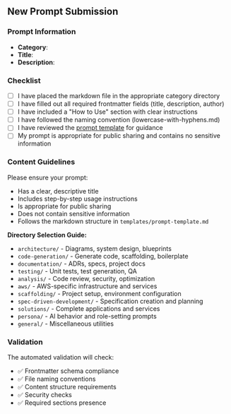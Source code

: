 ## New Prompt Submission

### Prompt Information

- **Category**: <!-- Select: architecture, code-generation, documentation, testing, analysis, aws, scaffolding, spec-driven-development, solutions, persona, general -->
- **Title**: <!-- Brief, descriptive title -->
- **Description**: <!-- What does this prompt accomplish? -->

### Checklist

- [ ] I have placed the markdown file in the appropriate category directory
- [ ] I have filled out all required frontmatter fields (title, description, author)
- [ ] I have included a "How to Use" section with clear instructions
- [ ] I have followed the naming convention (lowercase-with-hyphens.md)
- [ ] I have reviewed the [prompt template](../../templates/prompt-template.md) for guidance
- [ ] My prompt is appropriate for public sharing and contains no sensitive information

### Content Guidelines

Please ensure your prompt:

- Has a clear, descriptive title
- Includes step-by-step usage instructions
- Is appropriate for public sharing
- Does not contain sensitive information
- Follows the markdown structure in `templates/prompt-template.md`

**Directory Selection Guide:**

- `architecture/` - Diagrams, system design, blueprints
- `code-generation/` - Generate code, scaffolding, boilerplate
- `documentation/` - ADRs, specs, project docs
- `testing/` - Unit tests, test generation, QA
- `analysis/` - Code review, security, optimization
- `aws/` - AWS-specific infrastructure and services
- `scaffolding/` - Project setup, environment configuration
- `spec-driven-development/` - Specification creation and planning
- `solutions/` - Complete applications and services
- `persona/` - AI behavior and role-setting prompts
- `general/` - Miscellaneous utilities

### Validation

The automated validation will check:

- ✅ Frontmatter schema compliance
- ✅ File naming conventions
- ✅ Content structure requirements
- ✅ Security checks
- ✅ Required sections presence
